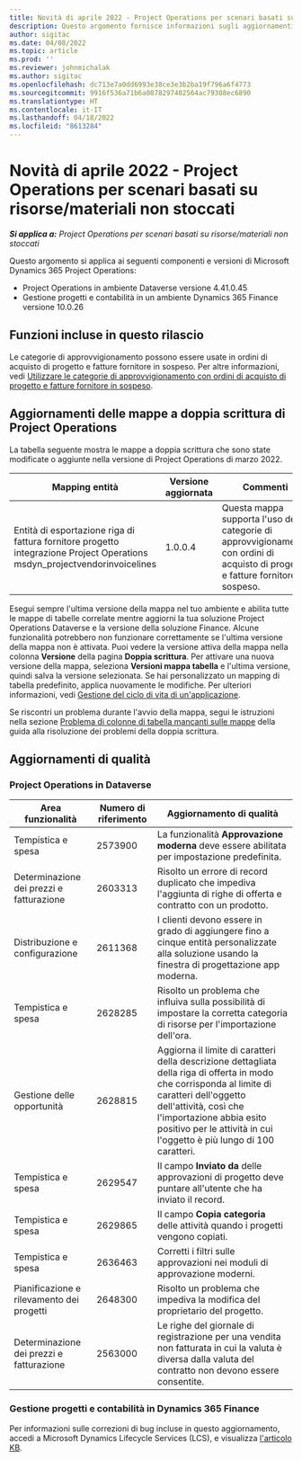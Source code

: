 ```yaml
---
title: Novità di aprile 2022 - Project Operations per scenari basati su risorse/materiali non stoccati
description: Questo argomento fornisce informazioni sugli aggiornamenti di qualità disponibili nella versione di aprile 2022 di Microsoft Dynamics 365 Project Operations per scenari basati su risorse/non stoccate.
author: sigitac
ms.date: 04/08/2022
ms.topic: article
ms.prod: ''
ms.reviewer: johnmichalak
ms.author: sigitac
ms.openlocfilehash: dc713e7a0dd6993e38ce3e3b2ba19f796a6f4773
ms.sourcegitcommit: 9916f536a71b6a0078297402564ac79308ec6890
ms.translationtype: HT
ms.contentlocale: it-IT
ms.lasthandoff: 04/18/2022
ms.locfileid: "8613284"
---
```

# <a name="whats-new-april-2022---project-operations-for-resourcenon-stocked-based-scenarios"></a>Novità di aprile 2022 - Project Operations per scenari basati su risorse/materiali non stoccati

_**Si applica a:** Project Operations per scenari basati su risorse/materiali non stoccati_

Questo argomento si applica ai seguenti componenti e versioni di Microsoft Dynamics 365 Project Operations:

- Project Operations in ambiente Dataverse versione 4.41.0.45
- Gestione progetti e contabilità in un ambiente Dynamics 365 Finance versione 10.0.26

## <a name="features-included-in-this-release"></a>Funzioni incluse in questo rilascio

Le categorie di approvvigionamento possono essere usate in ordini di acquisto di progetto e fatture fornitore in sospeso. Per altre informazioni, vedi [Utilizzare le categorie di approvvigionamento con ordini di acquisto di progetto e fatture fornitore in sospeso](configure-procurement-categories.md).

## <a name="project-operations-dual-write-maps-updates"></a>Aggiornamenti delle mappe a doppia scrittura di Project Operations

La tabella seguente mostra le mappe a doppia scrittura che sono state modificate o aggiunte nella versione di Project Operations di marzo 2022.

| Mapping entità | Versione aggiornata | Commenti |
| -------------- | ------------------- | ------------|
| Entità di esportazione riga di fattura fornitore progetto integrazione Project Operations msdyn\_projectvendorinvoicelines | 1.0.0.4 | Questa mappa supporta l'uso delle categorie di approvvigionamento con ordini di acquisto di progetto e fatture fornitore in sospeso. |

Esegui sempre l'ultima versione della mappa nel tuo ambiente e abilita tutte le mappe di tabelle correlate mentre aggiorni la tua soluzione Project Operations Dataverse e la versione della soluzione Finance. Alcune funzionalità potrebbero non funzionare correttamente se l'ultima versione della mappa non è attivata. Puoi vedere la versione attiva della mappa nella colonna **Versione** della pagina **Doppia scrittura**. Per attivare una nuova versione della mappa, seleziona **Versioni mappa tabella** e l'ultima versione, quindi salva la versione selezionata. Se hai personalizzato un mapping di tabella predefinito, applica nuovamente le modifiche. Per ulteriori informazioni, vedi [Gestione del ciclo di vita di un'applicazione](/dynamics365/fin-ops-core/dev-itpro/data-entities/dual-write/app-lifecycle-management).

Se riscontri un problema durante l'avvio della mappa, segui le istruzioni nella sezione [Problema di colonne di tabella mancanti sulle mappe](/dynamics365/fin-ops-core/dev-itpro/data-entities/dual-write/dual-write-troubleshooting-finops-upgrades#missing-table-columns-issue-on-maps) della guida alla risoluzione dei problemi della doppia scrittura.

## <a name="quality-updates"></a>Aggiornamenti di qualità

### <a name="project-operations-on-dataverse"></a>Project Operations in Dataverse

| Area funzionalità | Numero di riferimento | Aggiornamento di qualità |
| ------------ | ---------------- | -------------- |
| Tempistica e spesa | 2573900 | La funzionalità **Approvazione moderna** deve essere abilitata per impostazione predefinita. |
| Determinazione dei prezzi e fatturazione | 2603313 | Risolto un errore di record duplicato che impediva l'aggiunta di righe di offerta e contratto con un prodotto. |
| Distribuzione e configurazione | 2611368 | I clienti devono essere in grado di aggiungere fino a cinque entità personalizzate alla soluzione usando la finestra di progettazione app moderna. |
| Tempistica e spesa | 2628285 | Risolto un problema che influiva sulla possibilità di impostare la corretta categoria di risorse per l'importazione dell'ora. |
| Gestione delle opportunità| 2628815 | Aggiorna il limite di caratteri della descrizione dettagliata della riga di offerta in modo che corrisponda al limite di caratteri dell'oggetto dell'attività, così che l'importazione abbia esito positivo per le attività in cui l'oggetto è più lungo di 100 caratteri. |
| Tempistica e spesa| 2629547 | Il campo **Inviato da** delle approvazioni di progetto deve puntare all'utente che ha inviato il record. |
| Tempistica e spesa| 2629865 | Il campo **Copia categoria** delle attività quando i progetti vengono copiati. |
| Tempistica e spesa| 2636463 | Corretti i filtri sulle approvazioni nei moduli di approvazione moderni. |
| Pianificazione e rilevamento dei progetti | 2648300 | Risolto un problema che impediva la modifica del proprietario del progetto. |
| Determinazione dei prezzi e fatturazione | 2563000 | Le righe del giornale di registrazione per una vendita non fatturata in cui la valuta è diversa dalla valuta del contratto non devono essere consentite. |

### <a name="project-management-and-accounting-in-dynamics-365-finance"></a>Gestione progetti e contabilità in Dynamics 365 Finance

Per informazioni sulle correzioni di bug incluse in questo aggiornamento, accedi a Microsoft Dynamics Lifecycle Services (LCS), e visualizza [l'articolo KB](https://fix.lcs.dynamics.com/Issue/Details?bugId=662864).
